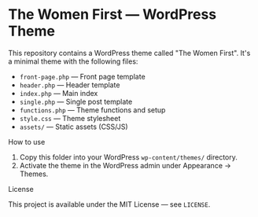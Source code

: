 # The Women First — WordPress Theme

This repository contains a WordPress theme called "The Women First". It's a minimal theme with the following files:

- `front-page.php` — Front page template
- `header.php` — Header template
- `index.php` — Main index
- `single.php` — Single post template
- `functions.php` — Theme functions and setup
- `style.css` — Theme stylesheet
- `assets/` — Static assets (CSS/JS)

How to use

1. Copy this folder into your WordPress `wp-content/themes/` directory.
2. Activate the theme in the WordPress admin under Appearance → Themes.

License

This project is available under the MIT License — see `LICENSE`.
